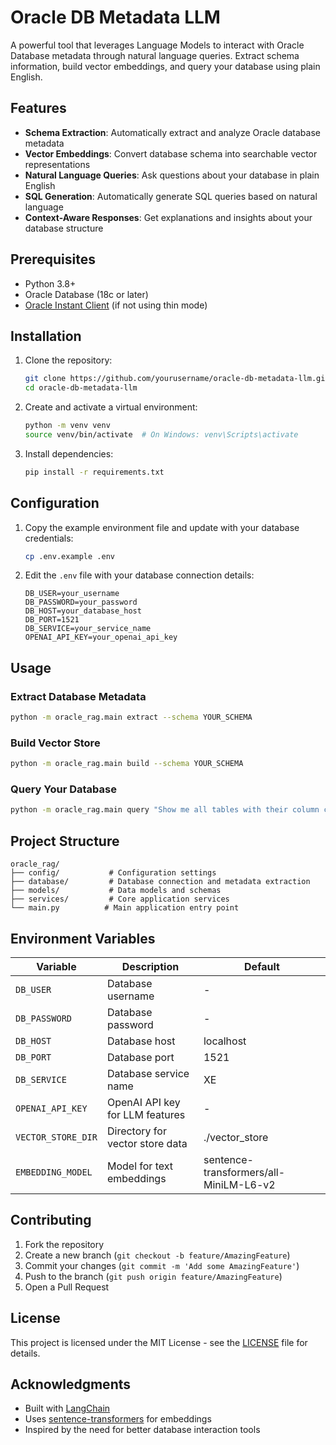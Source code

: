 # Oracle DB Metadata LLM

A powerful tool that leverages Language Models to interact with Oracle Database metadata through natural language queries. Extract schema information, build vector embeddings, and query your database using plain English.

## Features

- **Schema Extraction**: Automatically extract and analyze Oracle database metadata
- **Vector Embeddings**: Convert database schema into searchable vector representations
- **Natural Language Queries**: Ask questions about your database in plain English
- **SQL Generation**: Automatically generate SQL queries based on natural language
- **Context-Aware Responses**: Get explanations and insights about your database structure

## Prerequisites

- Python 3.8+
- Oracle Database (18c or later)
- [Oracle Instant Client](https://www.oracle.com/database/technologies/instant-client.html) (if not using thin mode)

## Installation

1. Clone the repository:
   ```bash
   git clone https://github.com/yourusername/oracle-db-metadata-llm.git
   cd oracle-db-metadata-llm
   ```

2. Create and activate a virtual environment:
   ```bash
   python -m venv venv
   source venv/bin/activate  # On Windows: venv\Scripts\activate
   ```

3. Install dependencies:
   ```bash
   pip install -r requirements.txt
   ```

## Configuration

1. Copy the example environment file and update with your database credentials:
   ```bash
   cp .env.example .env
   ```

2. Edit the `.env` file with your database connection details:
   ```
   DB_USER=your_username
   DB_PASSWORD=your_password
   DB_HOST=your_database_host
   DB_PORT=1521
   DB_SERVICE=your_service_name
   OPENAI_API_KEY=your_openai_api_key
   ```

## Usage

### Extract Database Metadata
```bash
python -m oracle_rag.main extract --schema YOUR_SCHEMA
```

### Build Vector Store
```bash
python -m oracle_rag.main build --schema YOUR_SCHEMA
```

### Query Your Database
```bash
python -m oracle_rag.main query "Show me all tables with their column counts" --schema YOUR_SCHEMA
```

## Project Structure

```
oracle_rag/
├── config/           # Configuration settings
├── database/         # Database connection and metadata extraction
├── models/           # Data models and schemas
├── services/         # Core application services
└── main.py          # Main application entry point
```

## Environment Variables

| Variable         | Description                          | Default     |
|------------------|--------------------------------------|-------------|
| `DB_USER`        | Database username                    | -           |
| `DB_PASSWORD`    | Database password                    | -           |
| `DB_HOST`        | Database host                        | localhost   |
| `DB_PORT`        | Database port                        | 1521        |
| `DB_SERVICE`     | Database service name                | XE          |
| `OPENAI_API_KEY` | OpenAI API key for LLM features      | -           |
| `VECTOR_STORE_DIR` | Directory for vector store data    | ./vector_store |
| `EMBEDDING_MODEL` | Model for text embeddings          | sentence-transformers/all-MiniLM-L6-v2 |

## Contributing

1. Fork the repository
2. Create a new branch (`git checkout -b feature/AmazingFeature`)
3. Commit your changes (`git commit -m 'Add some AmazingFeature'`)
4. Push to the branch (`git push origin feature/AmazingFeature`)
5. Open a Pull Request

## License

This project is licensed under the MIT License - see the [LICENSE](LICENSE) file for details.

## Acknowledgments

- Built with [LangChain](https://python.langchain.com/)
- Uses [sentence-transformers](https://www.sbert.net/) for embeddings
- Inspired by the need for better database interaction tools
